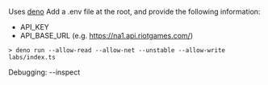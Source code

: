 Uses [deno](https://deno.land/)
Add a .env file at the root, and provide the following information:
- API_KEY
- API_BASE_URL (e.g. https://na1.api.riotgames.com/)

```shell
> deno run --allow-read --allow-net --unstable --allow-write labs/index.ts
```

Debugging: --inspect

